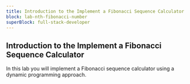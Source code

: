 ```yaml
---
title: Introduction to the Implement a Fibonacci Sequence Calculator
block: lab-nth-fibonacci-number
superBlock: full-stack-developer
---
```


## Introduction to the Implement a Fibonacci Sequence Calculator

In this lab you will implement a Fibonacci sequence calculator using a dynamic programming approach.
